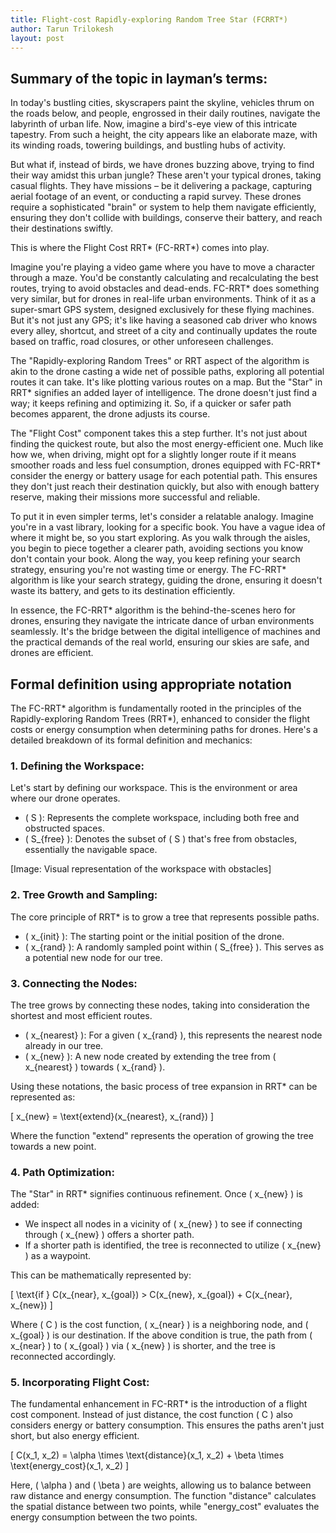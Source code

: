 ```yaml
---
title: Flight-cost Rapidly-exploring Random Tree Star (FCRRT*)
author: Tarun Trilokesh
layout: post
---
```


## Summary of the topic in layman’s terms:

In today's bustling cities, skyscrapers paint the skyline, vehicles thrum on the roads below, and people, engrossed in their daily routines, navigate the labyrinth of urban life. Now, imagine a bird's-eye view of this intricate tapestry. From such a height, the city appears like an elaborate maze, with its winding roads, towering buildings, and bustling hubs of activity.

But what if, instead of birds, we have drones buzzing above, trying to find their way amidst this urban jungle? These aren't your typical drones, taking casual flights. They have missions – be it delivering a package, capturing aerial footage of an event, or conducting a rapid survey. These drones require a sophisticated "brain" or system to help them navigate efficiently, ensuring they don't collide with buildings, conserve their battery, and reach their destinations swiftly.

This is where the Flight Cost RRT* (FC-RRT*) comes into play.

Imagine you're playing a video game where you have to move a character through a maze. You'd be constantly calculating and recalculating the best routes, trying to avoid obstacles and dead-ends. FC-RRT* does something very similar, but for drones in real-life urban environments. Think of it as a super-smart GPS system, designed exclusively for these flying machines. But it's not just any GPS; it's like having a seasoned cab driver who knows every alley, shortcut, and street of a city and continually updates the route based on traffic, road closures, or other unforeseen challenges.

The "Rapidly-exploring Random Trees" or RRT aspect of the algorithm is akin to the drone casting a wide net of possible paths, exploring all potential routes it can take. It's like plotting various routes on a map. But the "Star" in RRT* signifies an added layer of intelligence. The drone doesn't just find a way; it keeps refining and optimizing it. So, if a quicker or safer path becomes apparent, the drone adjusts its course.

The "Flight Cost" component takes this a step further. It's not just about finding the quickest route, but also the most energy-efficient one. Much like how we, when driving, might opt for a slightly longer route if it means smoother roads and less fuel consumption, drones equipped with FC-RRT* consider the energy or battery usage for each potential path. This ensures they don't just reach their destination quickly, but also with enough battery reserve, making their missions more successful and reliable.

To put it in even simpler terms, let's consider a relatable analogy. Imagine you're in a vast library, looking for a specific book. You have a vague idea of where it might be, so you start exploring. As you walk through the aisles, you begin to piece together a clearer path, avoiding sections you know don't contain your book. Along the way, you keep refining your search strategy, ensuring you're not wasting time or energy. The FC-RRT* algorithm is like your search strategy, guiding the drone, ensuring it doesn't waste its battery, and gets to its destination efficiently.

In essence, the FC-RRT* algorithm is the behind-the-scenes hero for drones, ensuring they navigate the intricate dance of urban environments seamlessly. It's the bridge between the digital intelligence of machines and the practical demands of the real world, ensuring our skies are safe, and drones are efficient.


## Formal definition using appropriate notation

The FC-RRT* algorithm is fundamentally rooted in the principles of the Rapidly-exploring Random Trees (RRT*), enhanced to consider the flight costs or energy consumption when determining paths for drones. Here's a detailed breakdown of its formal definition and mechanics:

### 1. **Defining the Workspace**:

Let's start by defining our workspace. This is the environment or area where our drone operates.

- \( S \): Represents the complete workspace, including both free and obstructed spaces.
- \( S_{free} \): Denotes the subset of \( S \) that's free from obstacles, essentially the navigable space.

\[Image: Visual representation of the workspace with obstacles\]

### 2. **Tree Growth and Sampling**:

The core principle of RRT* is to grow a tree that represents possible paths.

- \( x_{init} \): The starting point or the initial position of the drone.
- \( x_{rand} \): A randomly sampled point within \( S_{free} \). This serves as a potential new node for our tree.

### 3. **Connecting the Nodes**:

The tree grows by connecting these nodes, taking into consideration the shortest and most efficient routes.

- \( x_{nearest} \): For a given \( x_{rand} \), this represents the nearest node already in our tree.
- \( x_{new} \): A new node created by extending the tree from \( x_{nearest} \) towards \( x_{rand} \).

Using these notations, the basic process of tree expansion in RRT* can be represented as:

\[
x_{new} = \text{extend}(x_{nearest}, x_{rand})
\]

Where the function "extend" represents the operation of growing the tree towards a new point.

### 4. **Path Optimization**:

The "Star" in RRT* signifies continuous refinement. Once \( x_{new} \) is added:

- We inspect all nodes in a vicinity of \( x_{new} \) to see if connecting through \( x_{new} \) offers a shorter path.
- If a shorter path is identified, the tree is reconnected to utilize \( x_{new} \) as a waypoint.

This can be mathematically represented by:

\[
\text{if } C(x_{near}, x_{goal}) > C(x_{new}, x_{goal}) + C(x_{near}, x_{new})
\]

Where \( C \) is the cost function, \( x_{near} \) is a neighboring node, and \( x_{goal} \) is our destination. If the above condition is true, the path from \( x_{near} \) to \( x_{goal} \) via \( x_{new} \) is shorter, and the tree is reconnected accordingly.

### 5. **Incorporating Flight Cost**:

The fundamental enhancement in FC-RRT* is the introduction of a flight cost component. Instead of just distance, the cost function \( C \) also considers energy or battery consumption. This ensures the paths aren't just short, but also energy efficient.

\[
C(x_1, x_2) = \alpha \times \text{distance}(x_1, x_2) + \beta \times \text{energy\_cost}(x_1, x_2)
\]

Here, \( \alpha \) and \( \beta \) are weights, allowing us to balance between raw distance and energy consumption. The function "distance" calculates the spatial distance between two points, while "energy\_cost" evaluates the energy consumption between the two points.

